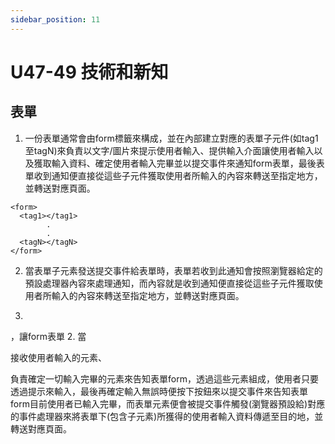 ```yaml
---
sidebar_position: 11
---
```


# U47-49 技術和新知




## 表單
1. 一份表單通常會由form標籤來構成，並在內部建立對應的表單子元件(如tag1至tagN)來負責以文字/圖片來提示使用者輸入、提供輸入介面讓使用者輸入以及獲取輸入資料、確定使用者輸入完畢並以提交事件來通知form表單，最後表單收到通知便直接從這些子元件獲取使用者所輸入的內容來轉送至指定地方，並轉送對應頁面。
```
<form>
  <tag1></tag1>
        .
        .
  <tagN></tagN>
</form>
```
2. 當表單子元素發送提交事件給表單時，表單若收到此通知會按照瀏覽器給定的預設處理器內容來處理通知，而內容就是收到通知便直接從這些子元件獲取使用者所輸入的內容來轉送至指定地方，並轉送對應頁面。

3. 



，讓form表單
2. 當


接收使用者輸入的元素、


負責確定一切輸入完畢的元素來告知表單form，透過這些元素組成，使用者只要透過提示來輸入，最後再確定輸入無誤時便按下按鈕來以提交事件來告知表單form目前使用者已輸入完畢，而表單元素便會被提交事件觸發(瀏覽器預設給)對應的事件處理器來將表單下(包含子元素)所獲得的使用者輸入資料傳遞至目的地，並轉送對應頁面。